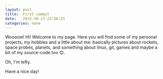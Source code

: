 ```yaml
---
layout: post
title:  First commit
date:   2015-10-13 23:56:23
categories: none
---
```


Woooow! Hi! Welcome to my page. Here you will find some of my personal projects, my hobbies and a little about me:  basically pictures about rockets, space probes, planets, and something about linux, git, games and maybe a bit of  my source-code too 😊.

Oh, I'm lefty.

Have a nice day!
